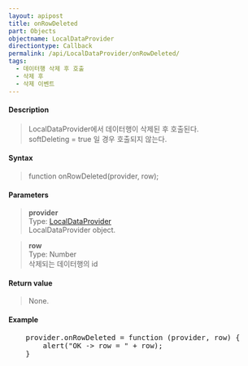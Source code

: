 ```yaml
---
layout: apipost
title: onRowDeleted
part: Objects
objectname: LocalDataProvider
directiontype: Callback
permalink: /api/LocalDataProvider/onRowDeleted/
tags:
  - 데이터행 삭제 후 호출
  - 삭제 후
  - 삭제 이벤트
---
```



#### Description

> LocalDataProvider에서 데이터행이 삭제된 후 호출된다.  
> softDeleting = true 일 경우 호출되지 않는다.

#### Syntax

> function onRowDeleted(provider, row);

#### Parameters

> **provider**  
> Type: [LocalDataProvider](/api/LocalDataProvider/)  
> LocalDataProvider object.

> **row**  
> Type: Number  
> 삭제되는 데이터행의 id

#### Return value

> None.

#### Example

<pre class="prettyprint">
	provider.onRowDeleted = function (provider, row) {
		alert("OK -> row = " + row);
	}
</pre>

